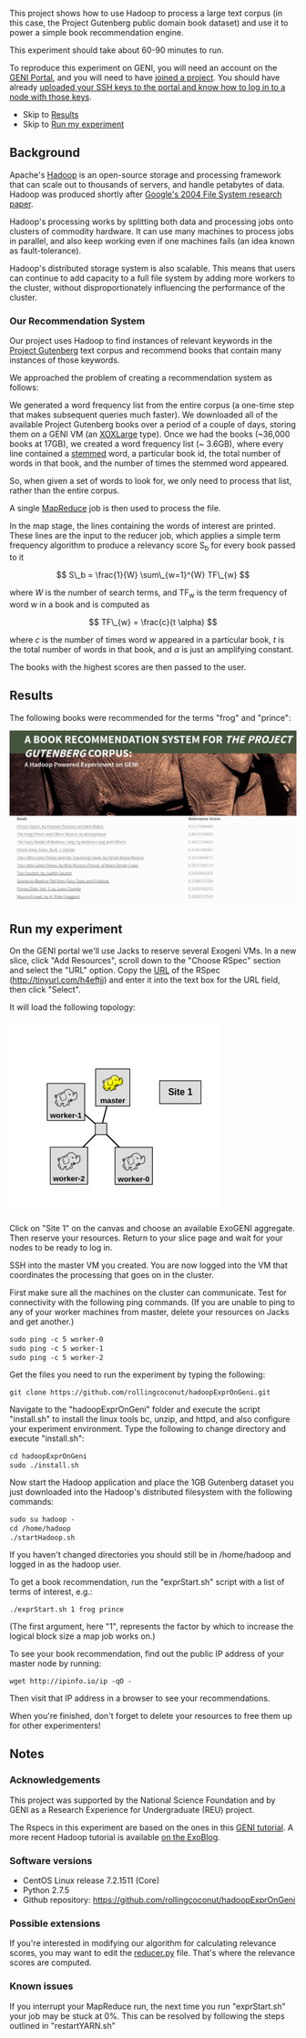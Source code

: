 This project shows how to use Hadoop to process a large text corpus (in this case, the Project Gutenberg public domain book dataset) and use it to power a simple book recommendation engine. 

This experiment should take about 60-90 minutes to run.

To reproduce this experiment on GENI, you will need an account on the [GENI Portal](http://groups.geni.net/geni/wiki/SignMeUp), and you will need to have [joined a project](http://groups.geni.net/geni/wiki/JoinAProject). You should have already [uploaded your SSH keys to the portal and know how to log in to a node with those keys](http://groups.geni.net/geni/wiki/HowTo/LoginToNodes).

* Skip to [Results](#results)
* Skip to [Run my experiment](#runmyexperiment)


## Background

Apache's [Hadoop](http://hadoop.apache.org/) is an open-source storage and processing framework that can scale out to thousands of servers, and handle petabytes of data. Hadoop was produced shortly after [Google's 2004 File System research paper](http://static.googleusercontent.com/media/research.google.com/en//archive/gfs-sosp2003.pdf).

Hadoop's processing works by splitting both data and processing jobs onto clusters of commodity hardware. It can use many machines to process jobs in parallel, and also keep working even if one machines fails (an idea known as fault-tolerance).

Hadoop's distributed storage system is also scalable. This means that users can continue to add capacity to a full file system by adding more workers to the cluster, without disproportionately influencing the performance of the cluster. 

### Our Recommendation System

Our project uses Hadoop to find instances of relevant keywords in the [Project Gutenberg](https://www.gutenberg.org/) text corpus and recommend books that contain many instances of those keywords.

We approached the problem of creating a recommendation system as follows:

We generated a word frequency list from the entire corpus (a one-time step that makes subsequent queries much faster). We downloaded all of the available Project Gutenberg books over a period of a couple of days, storing them on a GENI VM (an [XOXLarge](https://wiki.exogeni.net/doku.php?id=public:experimenters:resource_types:start) type). Once we had the books (~36,000 books at 17GB), we created a word frequency list (~ 3.6GB), where every line contained a [stemmed](https://en.wikipedia.org/wiki/Stemming) word, a particular book id, the total number of words in that book, and the number of times the stemmed word appeared.

So, when given a set of words to look for, we only need to process that list, rather than the entire corpus. 

A single [MapReduce](https://en.wikipedia.org/wiki/MapReduce) job is then used to process the file. 

In the map stage, the lines containing the words of interest are printed. These lines are the input to the reducer job, which applies a simple term frequency algorithm to produce a relevancy score S<sub>b</sub> for every book passed to it


$$ S\_b = \frac{1}{W} \sum\_{w=1}^{W} TF\_{w}  $$

where _W_ is the number of search terms, and TF<sub>w</sub> is the term frequency of word w in a book  and is computed as

$$ TF\_{w} = \frac{c}{t \alpha} $$

where _c_ is the number of times word _w_ appeared in a particular book, _t_ is the total number of words in that book, and _&alpha;_ is just an amplifying constant.

The books with the highest scores are then passed to the user.  

## Results

The following books were recommended for the terms "frog" and "prince":

![](/blog/content/images/2016/02/hadoop-recs.png)


## Run my experiment

On the GENI portal we'll use Jacks to reserve several Exogeni VMs. In a new slice, click "Add Resources", scroll down to the "Choose RSpec" section and select the "URL" option. Copy the [URL](https://raw.githubusercontent.com/rollingcoconut/hadoopExprOnGeni/master/rspec.xml) of the RSpec (http://tinyurl.com/h4eftjj) and enter it into the text box for the URL field, then click "Select".


It will load the following topology:

![](/blog/content/images/2016/02/kw-hadoop-topology.png)

Click on "Site 1" on the canvas and choose an available ExoGENI aggregate. Then reserve your resources. Return to your slice page and wait for your nodes to be ready to log in.

SSH into the master VM you created. You are now logged into the VM that coordinates the processing that goes on in the cluster.

First make sure all the machines on the cluster can communicate. Test for connectivity with the following ping commands. (If you are unable to ping to any of your worker machines from master, delete your resources on Jacks and get another.)

```
sudo ping -c 5 worker-0
sudo ping -c 5 worker-1
sudo ping -c 5 worker-2
```
Get the files you need to run the experiment by typing the following:


```
git clone https://github.com/rollingcoconut/hadoopExprOnGeni.git
```


Navigate to the "hadoopExprOnGeni" folder and execute the script "install.sh" to install the  linux tools bc, unzip, and httpd, and also configure your experiment environment. Type the following to change directory and execute "install.sh":

```
cd hadoopExprOnGeni
sudo ./install.sh
```

Now start the Hadoop application and place the 1GB Gutenberg dataset you just downloaded into the Hadoop's distributed filesystem with the following commands:
 
```
sudo su hadoop -
cd /home/hadoop
./startHadoop.sh   
```


If you haven't changed directories you should still be in /home/hadoop and logged in as the hadoop user. 

To get a book recommendation, run the "exprStart.sh" script with a list of terms of interest, e.g.:
```
./exprStart.sh 1 frog prince
```

(The first argument, here "1", represents the factor  by which to increase the logical block size a map job works on.)

To see your book recommendation, find out the public IP address of your master node by running:

```
wget http://ipinfo.io/ip -qO -
```

Then visit that IP address in a browser to see your recommendations.

When you're finished, don't forget to delete your resources to free them up for other experimenters!

## Notes

### Acknowledgements

This project was supported by the National Science Foundation and by GENI as a Research Experience for Undergraduate (REU) project.

The Rspecs in this experiment are based on the ones in this [GENI tutorial](http://groups.geni.net/geni/wiki/GENIExperimenter/Tutorials/jacks/HadoopInASlice/ObtainResources). A more recent Hadoop tutorial is available [on the ExoBlog](http://www.exogeni.net/2015/09/hadoop-tutorial/).


### Software versions

* CentOS Linux release 7.2.1511 (Core) 
* Python 2.7.5
* Github repository: https://github.com/rollingcoconut/hadoopExprOnGeni

### Possible extensions

If you're interested in modifying our algorithm for calculating relevance scores, you may want to edit the [reducer.py](https://github.com/rollingcoconut/hadoopExprOnGeni/blob/master/AUX_FILES/reducer.py) file. That's where the relevance scores are computed.

### Known issues

If you interrupt your MapReduce run, the next time you run "exprStart.sh" your job may be stuck at 0%. This can be resolved by following the steps outlined in "restartYARN.sh"
